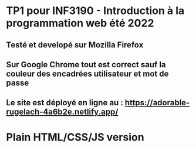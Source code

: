 # TP1 pour INF3190 - Introduction à la programmation web été 2022

## Testé et developé sur Mozilla Firefox

## Sur Google Chrome tout est correct sauf la couleur des encadrées utilisateur et mot de passe

## Le site est déployé en ligne au : https://adorable-rugelach-4a6b2e.netlify.app/

# Plain HTML/CSS/JS version
